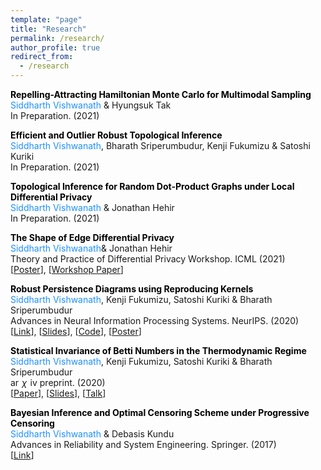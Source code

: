 ```yaml
---
template: "page"
title: "Research"
permalink: /research/
author_profile: true
redirect_from:
  - /research
---
```



**<span style="color:black"> Repelling-Attracting Hamiltonian Monte Carlo for Multimodal Sampling </span>**<br>
<span style="color:dodgerblue"> Siddharth Vishwanath </span> & Hyungsuk Tak<br>
In Preparation. (2021)<br>

**<span style="color:black"> Efficient and Outlier Robust Topological Inference </span>**<br>
<span style="color:dodgerblue"> Siddharth Vishwanath</span>, Bharath Sriperumbudur, Kenji Fukumizu & Satoshi Kuriki<br>
In Preparation. (2021)

**<span style="color:black"> Topological Inference for Random Dot-Product Graphs under Local Differential Privacy </span>**<br>
<span style="color:dodgerblue"> Siddharth Vishwanath</span> & Jonathan Hehir<br>
In Preparation. (2021)

**<span style="color:black"> The Shape of Edge Differential Privacy </span>**<br>
<span style="color:dodgerblue"> Siddharth Vishwanath</span>& Jonathan Hehir<br>
Theory and Practice of Differential Privacy Workshop. ICML (2021)<br>
[[Poster](https://sidvishwanath.com/files/tpdp-2021-poster.pdf)], 
[[Workshop Paper](https://sidvishwanath.com/files/tpdp-2021-paper.pdf)]

**<span style="color:black"> Robust Persistence Diagrams using Reproducing Kernels </span>**<br>
<span style="color:dodgerblue"> Siddharth Vishwanath</span>, Kenji Fukumizu, Satoshi Kuriki & Bharath Sriperumbudur<br>
Advances in Neural Information Processing Systems. NeurIPS. (2020)<br>
[[Link](https://proceedings.neurips.cc/paper/2020/hash/f99499791ad90c9c0ba9852622d0d15f-Abstract.html)], 
[[Slides](https://sidvishwanath.com/slides/neurips-2020/#1)], 
[[Code](https://github.com/sidv23/robust-PDs)], 
[[Poster](https://github.com/sidv23/posters/blob/main/robust-pd.pdf)]

**<span style="color:black"> Statistical Invariance of Betti Numbers in the Thermodynamic Regime </span>**<br>
<span style="color:dodgerblue"> Siddharth Vishwanath</span>, Kenji Fukumizu, Satoshi Kuriki & Bharath Sriperumbudur<br>
ar $\!\mathit{\chi}\!$ iv preprint. (2020)<br>
[[Paper](https://arxiv.org/abs/2001.00220)], 
[[Slides](https://sidv23.github.io/atmcs-2020)], 
[[Talk](https://www.youtube.com/watch?v=9K2ynjC5R0c)]

**<span style="color:black"> Bayesian Inference and Optimal Censoring Scheme under Progressive Censoring </span>**<br>
<span style="color:dodgerblue"> Siddharth Vishwanath</span> & Debasis Kundu<br>
Advances in Reliability and System Engineering. Springer. (2017)<br>
[[Link](https://ndl.ethernet.edu.et/bitstream/123456789/1121/1/Advances%20in%20Reliability%20and%20System%20Engineering.pdf#page=243)]